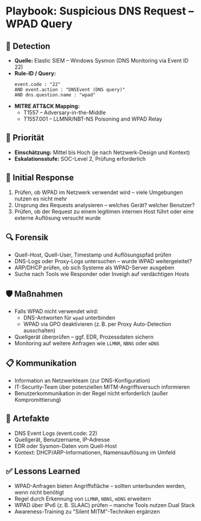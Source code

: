 # Playbook: Suspicious DNS Request – WPAD Query

## 🧠 Detection
- **Quelle:** Elastic SIEM – Windows Sysmon (DNS Monitoring via Event ID 22)
- **Rule-ID / Query:**
  ```elasticsearch
  event.code : "22"
  AND event.action : "DNSEvent (DNS query)"
  AND dns.question.name : "wpad"
  ```
- **MITRE ATT&CK Mapping:**  
  - T1557 – Adversary-in-the-Middle  
  - T1557.001 – LLMNR/NBT-NS Poisoning and WPAD Relay

## 📌 Priorität
- **Einschätzung:** Mittel bis Hoch (je nach Netzwerk-Design und Kontext)
- **Eskalationsstufe:** SOC-Level 2, Prüfung erforderlich

## 🚨 Initial Response
1. Prüfen, ob WPAD im Netzwerk verwendet wird – viele Umgebungen nutzen es nicht mehr
2. Ursprung des Requests analysieren – welches Gerät? welcher Benutzer?
3. Prüfen, ob der Request zu einem legitimen internen Host führt oder eine externe Auflösung versucht wurde

## 🔍 Forensik
- Quell-Host, Quell-User, Timestamp und Auflösungspfad prüfen
- DNS-Logs oder Proxy-Logs untersuchen – wurde WPAD weitergeleitet?
- ARP/DHCP prüfen, ob sich Systeme als WPAD-Server ausgeben
- Suche nach Tools wie Responder oder Inveigh auf verdächtigen Hosts

## 🛡️ Maßnahmen
- Falls WPAD nicht verwendet wird:  
  - DNS-Antworten für `wpad` unterbinden  
  - WPAD via GPO deaktivieren (z. B. per Proxy Auto-Detection ausschalten)
- Quellgerät überprüfen – ggf. EDR, Prozessdaten sichern
- Monitoring auf weitere Anfragen wie `LLMNR`, `NBNS` oder `mDNS`

## 📋 Kommunikation
- Information an Netzwerkteam (zur DNS-Konfiguration)
- IT-Security-Team über potenziellen MITM-Angriffsversuch informieren
- Benutzerkommunikation in der Regel nicht erforderlich (außer Kompromittierung)

## 📁 Artefakte
- DNS Event Logs (event.code: 22)
- Quellgerät, Benutzername, IP-Adresse
- EDR oder Sysmon-Daten vom Quell-Host
- Kontext: DHCP/ARP-Informationen, Namensauflösung im Umfeld

## ✅ Lessons Learned
- WPAD-Anfragen bieten Angriffsfläche – sollten unterbunden werden, wenn nicht benötigt
- Regel durch Erkennung von `LLMNR`, `NBNS`, `mDNS` erweitern
- WPAD über IPv6 (z. B. SLAAC) prüfen – manche Tools nutzen Dual Stack
- Awareness-Training zu "Silent MITM"-Techniken ergänzen